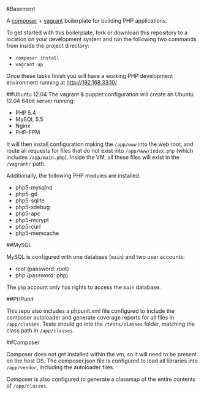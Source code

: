 #Basement

A [composer](http://getcomposer.org) + [vagrant](http://vagrantup.com) boilerplate for building PHP applications.

To get started with this boilerplate, fork or download this repository to a location on your development system and run the following two commands from inside the project directory:

- `composer install`
- `vagrant up`

Once these tasks finish you will have a working PHP development environment running at http://192.168.33.10/

##Ubuntu 12.04
The vagrant & puppet configuration will create an Ubuntu 12.04 64bit server running:

- PHP 5.4
- MySQL 5.5
- Nginx
- PHP-FPM

It will then install configuration making the `/app/www` into the web root, and route all requests for files that do not exist into `/app/www/index.php` (which includes `/app/main.php`).  Inside the VM, all these files will exist in the `/vagrant/` path.

Additionally, the following PHP modules are installed:

- php5-mysqlnd
- php5-gd
- php5-sqlite
- php5-xdebug
- php5-apc
- php5-mcrypt
- php5-curl
- php5-memcache

##MySQL

MySQL is configured with one database (`main`) and two user accounts:

- root (password: root)
- php (password: php)

The `php` account only has rights to access the `main` database.

##PHPunit

This repo also includes a phpunit.xml file configured to include the composer autoloader and generate coverage reports for all files in `/app/classes`.  Tests should go into the `/tests/classes` folder, matching the class path in `/app/classes`.

##Composer

Composer does not get installed within the vm, so it will need to be present on the host OS.  The composer.json file is configured to load all libraries into `/app/vendor`, including the autoloader files.

Composer is also configured to generate a classmap of the entire contents of `/app/classes`.